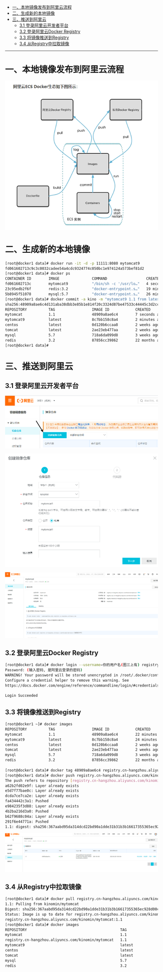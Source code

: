 
* [一、本地镜像发布到阿里云流程](#%E4%B8%80%E6%9C%AC%E5%9C%B0%E9%95%9C%E5%83%8F%E5%8F%91%E5%B8%83%E5%88%B0%E9%98%BF%E9%87%8C%E4%BA%91%E6%B5%81%E7%A8%8B)
* [二、生成新的本地镜像](#%E4%BA%8C%E7%94%9F%E6%88%90%E6%96%B0%E7%9A%84%E6%9C%AC%E5%9C%B0%E9%95%9C%E5%83%8F)
* [三、推送到阿里云](#%E4%B8%89%E6%8E%A8%E9%80%81%E5%88%B0%E9%98%BF%E9%87%8C%E4%BA%91)
  * [3\.1 登录阿里云开发者平台](#31-%E7%99%BB%E5%BD%95%E9%98%BF%E9%87%8C%E4%BA%91%E5%BC%80%E5%8F%91%E8%80%85%E5%B9%B3%E5%8F%B0)
  * [3\.2 登录阿里云Docker Registry](#32-%E7%99%BB%E5%BD%95%E9%98%BF%E9%87%8C%E4%BA%91docker-registry)
  * [3\.3 将镜像推送到Registry](#33-%E5%B0%86%E9%95%9C%E5%83%8F%E6%8E%A8%E9%80%81%E5%88%B0registry)
  * [3\.4 从Registry中拉取镜像](#34-%E4%BB%8Eregistry%E4%B8%AD%E6%8B%89%E5%8F%96%E9%95%9C%E5%83%8F)


---
# 一、本地镜像发布到阿里云流程
![本地镜像发布到阿里云](../../img/docker/docker阿里云/本地镜像发布到阿里云.png)


# 二、生成新的本地镜像
```bash
[root@docker1 data]# docker run -it -d -p 11111:8080 mytomcat9
fd061602713c9c3c0032cadee54a4cdc9324774c050bc1e974124a573bef81d2
[root@docker1 data]# docker ps
CONTAINER ID        IMAGE               COMMAND                  CREATED             STATUS              PORTS                                NAMES
fd061602713c        mytomcat9           "/bin/sh -c '/usr/lo…"   4 seconds ago       Up 3 seconds        0.0.0.0:11111->8080/tcp              cool_mayer
23c95edb2f6f        redis:3.2           "docker-entrypoint.s…"   19 minutes ago      Up 19 minutes       0.0.0.0:6379->6379/tcp               laughing_banach
5b8945f51078        mysql:5.7           "docker-entrypoint.s…"   26 minutes ago      Up 26 minutes       33060/tcp, 0.0.0.0:12345->3306/tcp   mysql
[root@docker1 data]# docker commit -a kino -m "mytomcat9 1.1 from latest" fd061602713c mytomcat:1.1
sha256:48909a8ae6c4d131aba38dbb3e85b1e814f20c3324d87be47533c44445c3d2cc[root@docker1 data]# docker images
REPOSITORY          TAG                 IMAGE ID            CREATED             SIZE
mytomcat            1.1                 48909a8ae6c4        7 seconds ago       664MB       <----
mytomcat9           latest              8c7bb158c8a4        2 minutes ago       664MB
centos              latest              0d120b6ccaa8        2 weeks ago         215MB
tomcat              latest              2ae23eb477aa        2 weeks ago         647MB
mysql               5.7                 718a6da099d8        3 weeks ago         448MB
redis               3.2                 87856cc39862        22 months ago       76MB
[root@docker1 data]#
```

# 三、推送到阿里云
## 3.1 登录阿里云开发者平台
![创建个人镜像1](../../img/docker/docker阿里云/创建个人镜像1.png)

![创建个人镜像2](../../img/docker/docker阿里云/创建个人镜像2.png)

![创建个人镜像3](../../img/docker/docker阿里云/创建个人镜像3.png)

## 3.2 登录阿里云Docker Registry
```bash
[root@docker1 data]# docker login --username=你的用户名(图三上有) registry.cn-hangzhou.aliyuncs.com
Password: (输入密码, 是阿里云登录的密码)
WARNING! Your password will be stored unencrypted in /root/.docker/config.json.
Configure a credential helper to remove this warning. See
https://docs.docker.com/engine/reference/commandline/login/#credentials-store

Login Succeeded
```

## 3.3 将镜像推送到Registry
```bash
[root@docker1 ~]# docker images
REPOSITORY          TAG                 IMAGE ID            CREATED             SIZE
mytomcat            1.1                 48909a8ae6c4        22 minutes ago      664MB
mytomcat9           latest              8c7bb158c8a4        24 minutes ago      664MB
centos              latest              0d120b6ccaa8        2 weeks ago         215MB
tomcat              latest              2ae23eb477aa        2 weeks ago         647MB
mysql               5.7                 718a6da099d8        3 weeks ago         448MB
redis               3.2                 87856cc39862        22 months ago       76MB

[root@docker1 data]# docker tag 48909a8ae6c4 registry.cn-hangzhou.aliyuncs.com/kinomin/mytomcat:1.1
[root@docker1 data]# docker push registry.cn-hangzhou.aliyuncs.com/kinomin/mytomcat:1.1
The push refers to repository [registry.cn-hangzhou.aliyuncs.com/kinomin/mytomcat]
a62b2fd02e9f: Layer already exists 
e5d7f77bae0c: Layer already exists 
dcda7ce7ca2e: Layer already exists 
fa434442c3a1: Pushed 
e984235f3d88: Layer already exists 
4b2ba216d3a0: Pushed 
b62f9688c04a: Layer already exists 
291f6e44771a: Pushed 
1.1: digest: sha256:367aabd95da314dcd22bd90a1dde31b31b3b16617355365ec928d00cc458565f size: 1997
```
![创建个人镜像4](../../img/docker/docker阿里云/创建个人镜像4.png)

## 3.4 从Registry中拉取镜像
```bash
[root@docker1 data]# docker pull registry.cn-hangzhou.aliyuncs.com/kinomin/mytomcat:1.1
1.1: Pulling from kinomin/mytomcat
Digest: sha256:367aabd95da314dcd22bd90a1dde31b31b3b16617355365ec928d00cc458565f
Status: Image is up to date for registry.cn-hangzhou.aliyuncs.com/kinomin/mytomcat:1.1
registry.cn-hangzhou.aliyuncs.com/kinomin/mytomcat:1.1
[root@docker1 data]# docker images
REPOSITORY                                           TAG                 IMAGE ID            CREATED             SIZE
mytomcat                                             1.1                 48909a8ae6c4        30 minutes ago      664MB
registry.cn-hangzhou.aliyuncs.com/kinomin/mytomcat   1.1                 48909a8ae6c4        30 minutes ago      664MB
mytomcat9                                            latest              8c7bb158c8a4        32 minutes ago      664MB
centos                                               latest              0d120b6ccaa8        2 weeks ago         215MB
tomcat                                               latest              2ae23eb477aa        2 weeks ago         647MB
mysql                                                5.7                 718a6da099d8        3 weeks ago         448MB
redis                                                3.2                 87856cc39862        22 months ago       76MB
```